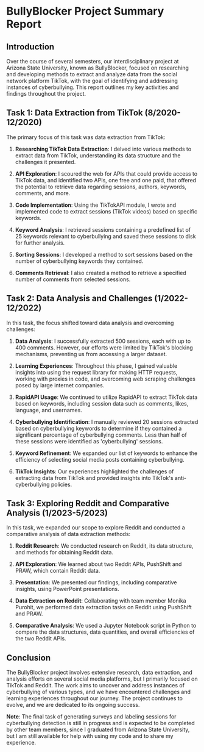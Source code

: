 # BullyBlocker Project Summary Report

## Introduction

Over the course of several semesters, our interdisciplinary project at Arizona State University, known as BullyBlocker, focused on researching and developing methods to extract and analyze data from the social network platform TikTok, with the goal of identifying and addressing instances of cyberbullying. This report outlines my key activities and findings throughout the project.

## Task 1: Data Extraction from TikTok  (8/2020-12/2020)

The primary focus of this task was data extraction from TikTok:

1. **Researching TikTok Data Extraction**: I delved into various methods to extract data from TikTok, understanding its data structure and the challenges it presented.

2. **API Exploration**: I scoured the web for APIs that could provide access to TikTok data, and identified two APIs, one free and one paid, that offered the potential to retrieve data regarding sessions, authors, keywords, comments, and more.

3. **Code Implementation**: Using the TikTokAPI module, I wrote and implemented code to extract sessions (TikTok videos) based on specific keywords.

4. **Keyword Analysis**: I retrieved sessions containing a predefined list of 25 keywords relevant to cyberbullying and saved these sessions to disk for further analysis.

5. **Sorting Sessions**: I developed a method to sort sessions based on the number of cyberbullying keywords they contained.

6. **Comments Retrieval**: I also created a method to retrieve a specified number of comments from selected sessions.

## Task 2: Data Analysis and Challenges (1/2022-12/2022)

In this task, the focus shifted toward data analysis and overcoming challenges:

1. **Data Analysis**: I successfully extracted 500 sessions, each with up to 400 comments. However, our efforts were limited by TikTok's blocking mechanisms, preventing us from accessing a larger dataset.

2. **Learning Experiences**: Throughout this phase, I gained valuable insights into using the request library for making HTTP requests, working with proxies in code, and overcoming web scraping challenges posed by large internet companies.

3. **RapidAPI Usage**: We continued to utilize RapidAPI to extract TikTok data based on keywords, including session data such as comments, likes, language, and usernames.

4. **Cyberbullying Identification**: I manually reviewed 20 sessions extracted based on cyberbullying keywords to determine if they contained a significant percentage of cyberbullying comments. Less than half of these sessions were identified as 'cyberbullying' sessions.

5. **Keyword Refinement**: We expanded our list of keywords to enhance the efficiency of selecting social media posts containing cyberbullying.

6. **TikTok Insights**: Our experiences highlighted the challenges of extracting data from TikTok and provided insights into TikTok's anti-cyberbullying policies.

## Task 3: Exploring Reddit and Comparative Analysis (1/2023-5/2023)

In this task, we expanded our scope to explore Reddit and conducted a comparative analysis of data extraction methods:

1. **Reddit Research**: We conducted research on Reddit, its data structure, and methods for obtaining Reddit data.

2. **API Exploration**: We learned about two Reddit APIs, PushShift and PRAW, which contain Reddit data.

3. **Presentation**: We presented our findings, including comparative insights, using PowerPoint presentations.

4. **Data Extraction on Reddit**: Collaborating with team member Monika Purohit, we performed data extraction tasks on Reddit using PushShift and PRAW.

5. **Comparative Analysis**: We used a Jupyter Notebook script in Python to compare the data structures, data quantities, and overall efficiencies of the two Reddit APIs.

## Conclusion

The BullyBlocker project involves extensive research, data extraction, and analysis efforts on several social media platforms, but I primarily focused on TikTok and Reddit. The work aims to uncover and address instances of cyberbullying of various types, and we have encountered challenges and learning experiences throughout our journey. The project continues to evolve, and we are dedicated to its ongoing success.

**Note**: The final task of generating surveys and labeling sessions for cyberbullying detection is still in progress and is expected to be completed by other team members, since I graduated from Arizona State University, but I am still available for help with using my code and to share my experience.
